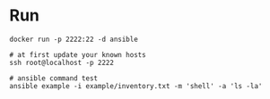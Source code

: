 # Run

```
docker run -p 2222:22 -d ansible
```

```
# at first update your known hosts
ssh root@localhost -p 2222
```

```
# ansible command test
ansible example -i example/inventory.txt -m 'shell' -a 'ls -la'
```
